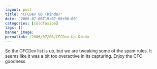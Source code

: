```yaml
---
layout: post
title: "CFCDev Up (Kinda)"
date: "2006-07-06T19:07:00+06:00"
categories: [coldfusion]
tags: []
banner_image: 
permalink: /2006/07/06/CFCDev-Up-Kinda
---
```


So the CFCDev list is up, but we are tweaking some of the spam rules. It seems like it was a bit too overactive in its capturing. Enjoy the CFC-goodness.